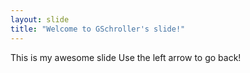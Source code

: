 ```yaml
---
layout: slide
title: "Welcome to GSchroller's slide!"
---
```

This is my awesome slide
Use the left arrow to go back!
